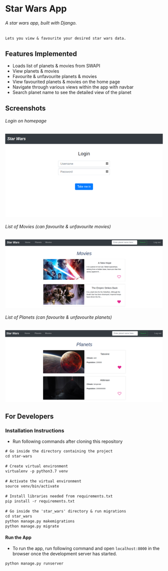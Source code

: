# Star Wars App

###### A star wars app, built with Django.
    Lets you view & favourite your desired star wars data.

## Features Implemented

- Loads list of planets & movies from SWAPI 
- View planets & movies
- Favourite & unfavourite planets & movies
- View favourited planets & movies on the home page
- Navigate through various views within the app with navbar
- Search planet name to see the detailed view of the planet


## Screenshots

###### Login on homepage
![Planets List](readme_images/login.png)

###### List of Movies (can favourite & unfavourite movies)
![Movies List](readme_images/movies.png)

###### List of Planets (can favourite & unfavourite planets)
![Planets List](readme_images/planets.png)


## For Developers

### Installation Instructions

- Run following commands after cloning this repository

```
# Go inside the directory containing the project
cd star-wars

# Create virtual environment
virtualenv -p python3.7 venv

# Activate the virtual environment
source venv/bin/activate

# Install libraries needed from requirements.txt
pip install -r requirements.txt

# Go inside the 'star_wars' directory & run migrations
cd star_wars
python manage.py makemigrations
python manage.py migrate

```

#### Run the App
- To run the app, run following command and open `localhost:8000` in the browser once the development server has started.

```
python manage.py runserver
```

